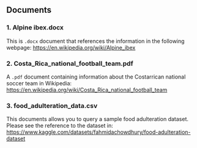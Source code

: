 ## Documents
### 1. Alpine ibex.docx
This is `.docx` document that references the information in the following webpage: https://en.wikipedia.org/wiki/Alpine_ibex

### 2. Costa_Rica_national_football_team.pdf
A `.pdf` document containing information about the Costarrican national soccer team in Wikipedia: https://en.wikipedia.org/wiki/Costa_Rica_national_football_team

### 3. food_adulteration_data.csv
This documents allows you to query a sample food adulteration dataset. Please see the reference to the dataset in: https://www.kaggle.com/datasets/fahmidachowdhury/food-adulteration-dataset
